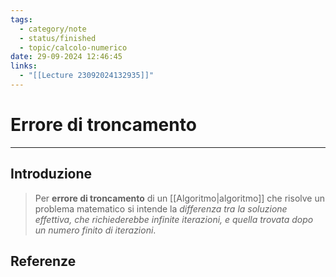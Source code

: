 ```yaml
---
tags:
  - category/note
  - status/finished
  - topic/calcolo-numerico
date: 29-09-2024 12:46:45
links:
  - "[[Lecture 23092024132935]]"
---
```

# Errore di troncamento
---
## Introduzione
> Per **errore di troncamento** di un [[Algoritmo|algoritmo]] che risolve un problema matematico si intende la _differenza tra la soluzione effettiva, che richiederebbe infinite iterazioni, e quella trovata dopo un numero finito di iterazioni_.

## Referenze